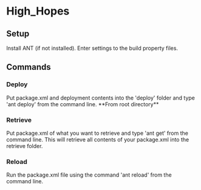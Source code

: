 # High_Hopes
<h2> Setup </h2>
<p>
Install ANT (if not installed).
Enter settings to the build property files.
</p>
<h2> Commands </h2>
<h3> Deploy </h3>
<p>
Put package.xml and deployment contents into the 'deploy' folder and type 'ant deploy' from the command line. **From root directory**
</p>
<h3> Retrieve </h3>
<p>
Put package.xml of what you want to retrieve and type 'ant get' from the command line. This will retrieve all contents of your package.xml into the retrieve folder.
</p>
<h3> Reload </h3>
<p>
Run the package.xml file using the command 'ant reload' from the command line.
</p>
